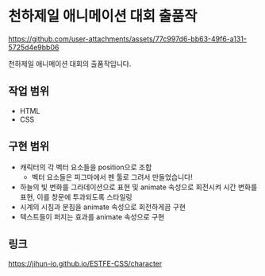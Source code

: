 # 천하제일 애니메이션 대회 출품작


https://github.com/user-attachments/assets/77c997d6-bb63-49f6-a131-5725d4e9bb06


천하제일 애니메이션 대회의 출품작입니다.

## 작업 범위
- HTML
- CSS

## 구현 범위
- 캐릭터의 각 벡터 요소들을 position으로 조합
  - 벡터 요소들은 피그마에서 펜 툴로 그려서 만들었습니다!
- 하늘의 빛 변화를 그라데이션으로 표현 및 animate 속성으로 회전시켜 시간 변화를 표현, 이를 창문에 투과되도록 스타일링
- 시계의 시침과 분침을 animate 속성으로 회전하게끔 구현
- 텍스트들이 퍼지는 효과를 animate 속성으로 구현

## 링크
https://jihun-io.github.io/ESTFE-CSS/character
